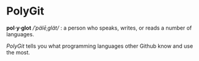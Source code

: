 # PolyGit
**pol·y·glot** */ˈpälēˌɡlät/* : a person who speaks, writes, or reads a number of languages.

*PolyGit* tells you what programming languages other Github know and use the most.
